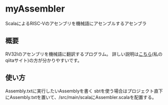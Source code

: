 # myAssembler
ScalaによるRISC-Vのアセンブリを機械語にアセンブルするアセンブラ

## 概要
RV32Iのアセンブリを機械語に翻訳するプログラム。
詳しい説明は[こちら](https://qiita.com/a163236/items/1ea950f743457ede5d0b)(私のqiitaサイト)の方が分かりやすいです。

## 使い方
Assembly.txtに実行したいAssemblyを書く
sbtを使う場合はプロジェクト直下にAssembly.txtを置いて、/src/main/scalaにAssembler.scalaを配置する。
